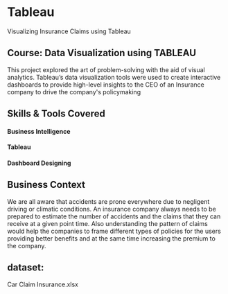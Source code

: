 # Tableau
Visualizing Insurance Claims using Tableau

## Course: Data Visualization using TABLEAU
This project explored the art of problem-solving with the aid of visual analytics. Tableau’s data visualization tools were used to create interactive dashboards to provide high-level insights to the CEO of an Insurance company to drive the company's policymaking

## Skills & Tools Covered
#### Business Intelligence
#### Tableau
#### Dashboard Designing

## Business Context 
We are all aware that accidents are prone everywhere due to negligent driving or climatic conditions. 
An insurance company always needs to be prepared to estimate the number of accidents and the claims that they can receive at a given point time. 
Also understanding the pattern of claims would help the companies to frame different types of policies for the users providing better benefits and at the same time increasing the premium to the company.

## dataset:
Car Claim Insurance.xlsx
